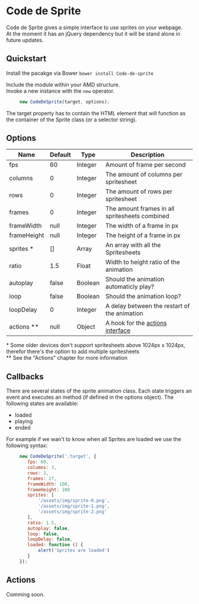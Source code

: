 # Code de Sprite
Code de Sprite gives a simple interface to use sprites on your webpage.   
At the moment it has an jQuery dependency but it will be stand alone in future updates. 

## Quickstart
Install the pacakge via Bower
`bower install Code-de-sprite`

Include the module within your AMD structure.    
Invoke a new instance with the `new` operator.

```javascript
	 new CodeDeSprite(target, options);
```

The target property has to contain the HTML element that will function as the container of the Sprite class (or a selector string).

## Options
| Name          | Default       | Type           |  Description                                      |
| ------------- |---------------| ---------------|---------------------------------------------------|
| fps           | 60            | Integer        |  Amount of frame per second                       |
| columns       | 0             | Integer        |  The amount of columns per spritesheet            |
| rows          | 0             | Integer        |  The amount of rows per spritesheet               |
| frames        | 0             | Integer        |  The amount frames in all spritesheets combined   |                               
| frameWidth    | null          | Integer        |  The width of a frame in px                       |                               
| frameHeight   | null          | Integer        |  The height of a frame in px                      |                               
| sprites *     | []            | Array          |  An array with all the Spritesheets               |                               
| ratio         | 1.5           | Float          |  Width to height ratio of the animation           |
| autoplay      | false         | Boolean        |  Should the animation automaticly play?           |
| loop          | false         | Boolean        |  Should the animation loop?                       | 
| loopDelay     | 0             | Integer        |  A delay between the restart of the animation     | 
| actions **    | null          | Object         |  A hook for the [actions interface](#actions)     |

\* Some older devices don't support spritesheets above 1024px x 1024px, therefor there's the option to add multiple spritesheets    
\** See the "Actions" chapter for more information

## Callbacks
There are several states of the sprite animation class. Each state triggers an event and executes an method (if defined in the options object). The following states are available:

- loaded
- playing
- ended

For example if we wan't to know when all Sprites are loaded we use the following syntax:

```javascript
	 new CodeDeSprite('.target', {
	 	fps: 60,
	 	columns: 3,
	 	rows: 3,
	 	frames: 27,
	 	frameWidth: 100,
	 	frameHeight: 100
	 	sprites: [
	 		'/assets/img/sprite-0.png',
	 		'/assets/img/sprite-1.png',
	 		'/assets/img/sprite-2.png'
	 	],
	 	ratio: 1.5,
	 	autoplay: false,
	 	loop: false,
	 	loopDelay: false,
	 	loaded: function () {
	 		alert('Sprites are loaded')	
	 	}
	 });
```

## Actions
Comming soon.
